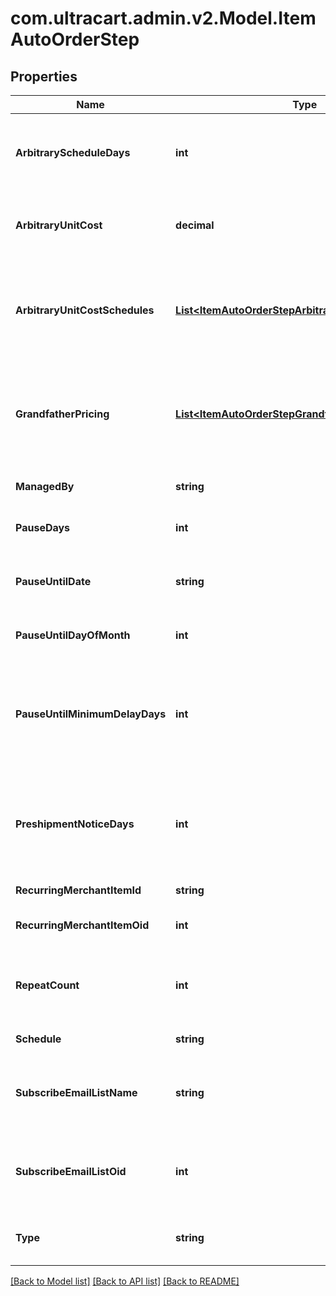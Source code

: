 
# com.ultracart.admin.v2.Model.ItemAutoOrderStep

## Properties

Name | Type | Description | Notes
------------ | ------------- | ------------- | -------------
**ArbitraryScheduleDays** | **int** | If the schedule is arbitrary, then this is the number of days | [optional] 
**ArbitraryUnitCost** | **decimal** | Arbitrary unit cost used to override the regular item cost | [optional] 
**ArbitraryUnitCostSchedules** | [**List&lt;ItemAutoOrderStepArbitraryUnitCostSchedule&gt;**](ItemAutoOrderStepArbitraryUnitCostSchedule.md) | Arbitrary unit costs schedules for more advanced discounting by rebill attempt | [optional] 
**GrandfatherPricing** | [**List&lt;ItemAutoOrderStepGrandfatherPricing&gt;**](ItemAutoOrderStepGrandfatherPricing.md) | Grand-father pricing configuration if the rebill schedule has changed over time | [optional] 
**ManagedBy** | **string** | Managed by (defaults to UltraCart) | [optional] 
**PauseDays** | **int** | Number of days to pause | [optional] 
**PauseUntilDate** | **string** | Wait for this step to happen until the specified date | [optional] 
**PauseUntilDayOfMonth** | **int** | Pause until a specific day of the month | [optional] 
**PauseUntilMinimumDelayDays** | **int** | Pause at least this many days between the last order and the calculated next day of month | [optional] 
**PreshipmentNoticeDays** | **int** | If set, a pre-shipment notice is sent to the customer this many days in advance | [optional] 
**RecurringMerchantItemId** | **string** | Item id to rebill | [optional] 
**RecurringMerchantItemOid** | **int** | Item object identifier to rebill | [optional] 
**RepeatCount** | **int** | Number of times to rebill.  Last step can be null for infinite | [optional] 
**Schedule** | **string** | Frequency of the rebill | [optional] 
**SubscribeEmailListName** | **string** | Email list name to subscribe the customer to when the rebill occurs | [optional] 
**SubscribeEmailListOid** | **int** | Email list identifier to subscribe the customer to when this rebill occurs | [optional] 
**Type** | **string** | Type of step (item, kit only, loop or pause) | [optional] 

[[Back to Model list]](../README.md#documentation-for-models)
[[Back to API list]](../README.md#documentation-for-api-endpoints)
[[Back to README]](../README.md)

